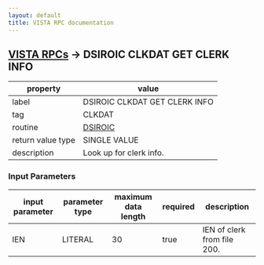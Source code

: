 ```yaml
---
layout: default
title: VISTA RPC documentation
---
```




## [VISTA RPCs](TableOfContent.md) &#8594; DSIROIC CLKDAT GET CLERK INFO 

 property | value 
--- | --- 
 label | DSIROIC CLKDAT GET CLERK INFO
 tag | CLKDAT
 routine | [DSIROIC](http://code.osehra.org/dox/Routine_DSIROIC_source.html)
 return value type | SINGLE VALUE
 description | Look up for clerk info.

### Input Parameters

| input parameter | parameter type | maximum data length | required | description | 
| --- | --- | --- | --- | --- | 
| IEN | LITERAL | 30 | true | IEN of clerk from file 200. | 